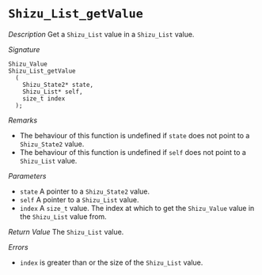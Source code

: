 # `Shizu_List_getValue`

*Description*
Get a `Shizu_List` value in a `Shizu_List` value.

*Signature*
```
Shizu_Value
Shizu_List_getValue
  (
    Shizu_State2* state,
    Shizu_List* self,
    size_t index
  );
```

*Remarks*
- The behaviour of this function is undefined if `state` does not point to a `Shizu_State2` value.
- The behaviour of this function is undefined if `self` does not point to a `Shizu_List` value.

*Parameters*
- `state` A pointer to a `Shizu_State2` value.
- `self` A pointer to a `Shizu_List` value.
- `index` A `size_t` value. The index at which to get the `Shizu_Value` value in the `Shizu_List` value from.

*Return Value*
The `Shizu_List` value.

*Errors*
- `index` is greater than or the size of the `Shizu_List` value.
